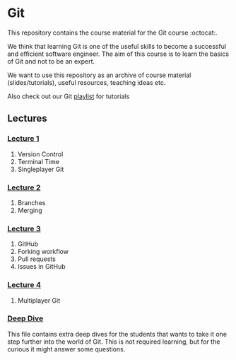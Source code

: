 # Git
This repository contains the course material for the Git course :octocat:.

We think that learning Git is one of the useful skills to become a successful and efficient software engineer. The aim of this course is to learn the basics of Git and not to be an expert.

We want to use this repository as an archive of course material (slides/tutorials), useful resources, teaching ideas etc.

Also check out our Git [playlist](https://www.youtube.com/playlist?list=PLVYDhqbgYpYUGxRdtQdYVE5Q8h3bt6SIA) for tutorials

## Lectures

### [Lecture 1](Lectur-1.md)
1. Version Control
2. Terminal Time
3. Singleplayer Git

### [Lecture 2](Lectur-2.md)
1. Branches
2. Merging

### [Lecture 3](Lecture-3.md)
1. GitHub
2. Forking workflow
3. Pull requests
4. Issues in GitHub

### [Lecture 4](Lecture-4.md)
1. Multiplayer Git

### [Deep Dive](Xtra-Deep-Dive.md)
This file contains extra deep dives for the students that wants to take it one step further into the world of Git. This is not required learning, but for the curious it might answer some questions.
